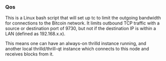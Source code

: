 ### Qos ###

This is a Linux bash script that will set up tc to limit the outgoing bandwidth for connections to the Bitcoin network. It limits outbound TCP traffic with a source or destination port of 9730, but not if the destination IP is within a LAN (defined as 192.168.x.x).

This means one can have an always-on thrilld instance running, and another local thrilld/thrill-qt instance which connects to this node and receives blocks from it.
